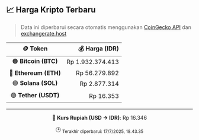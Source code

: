 

<!-- HARGA_KRIPTO -->
## 📈 Harga Kripto Terbaru

> Data ini diperbarui secara otomatis menggunakan [CoinGecko API](https://www.coingecko.com/) dan [exchangerate.host](https://exchangerate.host/)

<div align="center">

| 🪙 Token | 💰 Harga (IDR) |
|:------:|---------------:|
| 🟠 **Bitcoin (BTC)**   | Rp 1.932.374.413 |
| 🔵 **Ethereum (ETH)**  | Rp 56.279.892 |
| 🟣 **Solana (SOL)**    | Rp 2.877.314 |
| 🟢 **Tether (USDT)**   | Rp 16.353 |

---

💱 **Kurs Rupiah (USD → IDR)**: Rp 16.346

🕒 <sub>Terakhir diperbarui: 17/7/2025, 18.43.35</sub>

</div>
<!-- /HARGA_KRIPTO -->